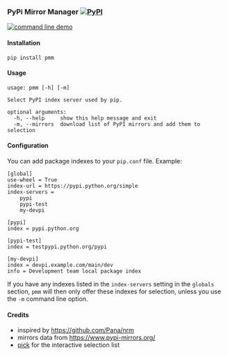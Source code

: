 ### PyPi Mirror Manager [![PyPI](https://img.shields.io/pypi/v/pmm.svg)](https://pypi.python.org/pypi/pmm)

[![command line demo](https://asciinema.org/a/3e67r6npdb4i7syuqdmxkctgm.png)](https://asciinema.org/a/3e67r6npdb4i7syuqdmxkctgm)

#### Installation

    pip install pmm

#### Usage

    usage: pmm [-h] [-m]

    Select PyPI index server used by pip.

    optional arguments:
      -h, --help     show this help message and exit
      -m, --mirrors  download list of PyPI mirrors and add them to selection

#### Configuration

You can add package indexes to your `pip.conf` file. Example:

    [global]
    use-wheel = True
    index-url = https://pypi.python.org/simple
    index-servers =
        pypi
        pypi-test
        my-devpi

    [pypi]
    index = pypi.python.org

    [pypi-test]
    index = testpypi.python.org/pypi

    [my-devpi]
    index = devpi.example.com/main/dev
    info = Development team local package index

If you have any indexes listed in the `index-servers` setting in the `globals`
section, `pmm` will then only offer these indexes for selection, unless you use
the `-m` command line option.

#### Credits

* inspired by https://github.com/Pana/nrm
* mirrors data from https://www.pypi-mirrors.org/
* [pick](https://github.com/wong2/pick) for the interactive selection list
